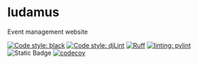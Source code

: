 # ludamus

Event management website

[![Code style: black](https://img.shields.io/badge/code%20style-black-000000.svg)](https://github.com/psf/black)
[![Code style: djLint](https://img.shields.io/badge/html%20style-djLint-blue.svg)](https://github.com/djlint/djlint)
[![Ruff](https://img.shields.io/endpoint?url=https://raw.githubusercontent.com/astral-sh/ruff/main/assets/badge/v2.json)](https://github.com/astral-sh/ruff)
[![linting: pylint](https://img.shields.io/badge/linting-pylint-yellowgreen)](https://github.com/pylint-dev/pylint)
![Static Badge](https://img.shields.io/badge/type%20checked-mypy-039dfc)
[![codecov](https://codecov.io/github/fancysnake/ludamus/graph/badge.svg?token=DB3HZP1OWT)](https://codecov.io/github/fancysnake/ludamus)
